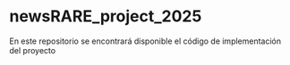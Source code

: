 # newsRARE_project_2025
En este repositorio se encontrará disponible el código de implementación del proyecto
